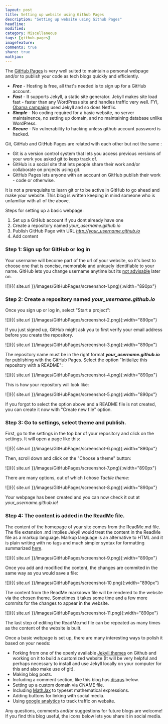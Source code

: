 ```yaml
---
layout: post
title: Setting up website using Github Pages 
description: "Setting up website using Github Pages"
headline:
modified: 
category: Miscellaneous
tags: [github-pages]
imagefeature: 
comments: true
share: true
mathjax:
---
```



The [GitHub Pages](https://pages.github.com/) is very well suited to maintain a personal webpage and/or to publish your code as tech blogs quickly and efficiently.

* **_Free_** - Hosting is free, all that's needed is to sign up for a GitHub account.
* **_Fast_** - It supports Jekyll, a static site generator. Jekyll makes site load fast - faster than any WordPress site and handles traffic very well. FYI, [Obama campaign](https://contribute.ofa.us/donation/index-ovf-ec-alt-1.html) used Jekyll and so does Netflix.
* **_Simple_** - No coding required for a basic website, no server maintainence, no setting up domain, and no maintaining database unlike WordPress.
* **_Secure_** - No vulnerability to hacking unless github account password is hacked.

Git, GitHub and GitHub Pages are related with each other but not the same :
* Git is a version control system that lets you access previous versions of your work you asked git to keep track of. 
* GitHub is a social site that lets people share their work and/or collaborate on projects using git. 
* GitHub Pages lets anyone with an account on GitHub publish their work - code or otherwise. 

It is not a prerequisite to learn git or to be active in GitHub to go ahead and make your website. This blog is written keeping in mind someone who is unfamiliar with all of the above. 

Steps for setting up a basic webpage:
1. Set up a GitHub account if you dont already have one
2. Create a repository named *your_username.github.io*
3. Publish GitHub Page with URL *http://your_username.github.io*
4. Add content

### Step 1: Sign up for GitHub or log in 
Your username will become part of the url of your website, so it's best to choose one that is concise, memorable and uniquely identifiable to your name. GitHub lets you change username anytime but its [not advisable](https://help.github.com/articles/what-happens-when-i-change-my-username/) later on. 

![]({{ site.url }}/images/GitHubPages/screenshot-1.png){:width="890px"}

### Step 2: Create a repository named *your_username.github.io*
Once you sign up or log in, select "Start a project":

![]({{ site.url }}/images/GitHubPages/screenshot-2.png){:width="890px"}

If you just signed up, GitHub might ask you to first verify your email address before you create the repository.

![]({{ site.url }}/images/GitHubPages/screenshot-3.png){:width="890px"}

The repository name must be in the right format **_your_username.github.io_** for publishing with the GitHub Pages. Select the option "Initialize this repository with a README":

![]({{ site.url }}/images/GitHubPages/screenshot-4.png){:width="890px"}

This is how your repository will look like:

![]({{ site.url }}/images/GitHubPages/screenshot-5.png){:width="890px"}
 
If you forgot to select the option above and a README file is not created, you can create it now with "Create new file" option.

### Step 3: Go to settings, select theme and publish.
First, go to the settings in the top bar of your repository and click on the settings. It will open a page like this:

![]({{ site.url }}/images/GitHubPages/screenshot-6.png){:width="890px"}

Then, scroll down and click on the "Choose a theme" button:

![]({{ site.url }}/images/GitHubPages/screenshot-7.png){:width="890px"}

There are many options, out of which I chose _Tactile theme_:

![]({{ site.url }}/images/GitHubPages/screenshot-8.png){:width="890px"}

Your webpage has been created and you can now check it out at _your_username.github.io_!

### Step 4: The content is added in the ReadMe file. 
The content of the homepage of your site comes from the ReadMe.md file. The file extension .md implies Jekyll would treat the content in the ReadMe file as a markup language. Markup language is an alternative to HTML and it is plain writing with no tags and much simpler syntax for formatting summarized [here](https://github.com/adam-p/markdown-here/wiki/Markdown-Cheatsheet).

![]({{ site.url }}/images/GitHubPages/screenshot-9.png){:width="890px"}

Once you add and modified the content, the changes are commited in the same way as you would save a file:

![]({{ site.url }}/images/GitHubPages/screenshot-10.png){:width="890px"}

The content from the ReadMe markdown file will be rendered to the website via the chosen theme. Sometimes it takes some time and a few more commits for the changes to appear in the website.

![]({{ site.url }}/images/GitHubPages/screenshot-11.png){:width="890px"}

[//]: # (And in the ReadMe.md file:)

The last step of editing the ReadMe.md file can be repeated as many times as the content of the website is built.

Once a basic webpage is set up, there are many interesting ways to polish it based on your needs:  
* Forking from one of the openly available [Jekyll themes](https://github.com/search?utf8=%E2%9C%93&q=jekyll+themes&type=) on Github and working on it to build a customized website (It will be very helpful and perhaps necessary to install and use Jekyll locally on your computer for this and also make use of git).
* Making blog posts.
* Including a comment section, like this blog has [disqus](https://disqus.com/) below.
* Setting up a custom domain via CNAME file.
* Including [MathJax](https://www.mathjax.org/) to typeset mathematical expressions.
* Adding buttons for linking with social media.
* Using [google analytics](https://analytics.google.com/analytics/web/) to track traffic on website.

[//]: # (Some related blogs that I learnt from and find useful:)

Any questions, comments and/or suggestions for future blogs are welcome! If you find this blog useful, the icons below lets you share it in social media.
